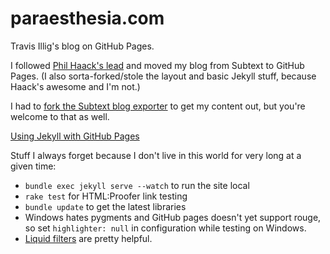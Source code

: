 paraesthesia.com
================

Travis Illig's blog on GitHub Pages.

I followed [Phil Haack's lead](http://haacked.com/archive/2013/12/02/dr-jekyll-and-mr-haack/) and moved my blog from Subtext to GitHub Pages. (I also sorta-forked/stole the layout and basic Jekyll stuff, because Haack's awesome and I'm not.)

I had to [fork the Subtext blog exporter](https://github.com/tillig/subtext-jekyll-exporter) to get my content out, but you're welcome to that as well.

[Using Jekyll with GitHub Pages](https://help.github.com/articles/using-jekyll-with-pages)

Stuff I always forget because I don't live in this world for very long at a given time:

- `bundle exec jekyll serve --watch` to run the site local
- `rake test` for HTML:Proofer link testing
- `bundle update` to get the latest libraries
- Windows hates pygments and GitHub pages doesn't yet support rouge, so set `highlighter: null` in configuration while testing on Windows.
- [Liquid filters](https://github.com/pattex/octopod/wiki/Liquid-filters) are pretty helpful.
